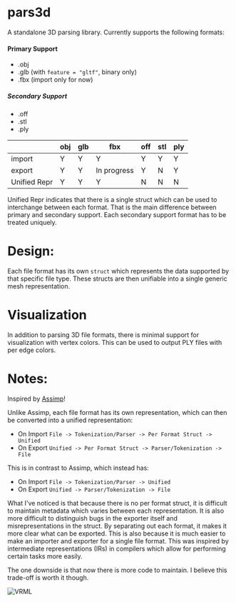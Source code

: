# pars3d

A standalone 3D parsing library.
Currently supports the following formats:


#### Primary Support
- .obj
- .glb (with `feature = "gltf"`, binary only)
- .fbx (import only for now)


##### Secondary Support
- .off
- .stl
- .ply

| |obj|glb|fbx|off|stl|ply|
|-|  -|  -|  -|  -|  -|  -|
|import|Y|Y|Y|Y|Y|Y|
|export|Y|Y|In progress|Y|N|Y|
|Unified Repr|Y|Y|Y|N|N|N|

Unified Repr indicates that there is a single struct which can be used to interchange between
each format. That is the main difference between primary and secondary support. Each secondary
support format has to be treated uniquely.

# Design:

Each file format has its own `struct` which represents the data supported by that specific file
type. These structs are then unifiable into a single generic mesh representation.

# Visualization

In addition to parsing 3D file formats, there is minimal support for visualization with vertex
colors. This can be used to output PLY files with per edge colors.

# Notes:

Inspired by [Assimp](https://github.com/assimp/)!

Unlike Assimp, each file format has its own representation, which can then be converted into a
unified representation:

- On Import `File -> Tokenization/Parser -> Per Format Struct -> Unified`
- On Export `Unified -> Per Format Struct -> Parser/Tokenization -> File`

This is in contrast to Assimp, which instead has:

- On Import `File -> Tokenization/Parser -> Unified`
- On Export `Unified -> Parser/Tokenization -> File`

What I've noticed is that because there is no per format struct, it is difficult to maintain
metadata which varies between each representation. It is also more difficult to distinguish bugs
in the exporter itself and misrepresentations in the struct. By separating out each format, it
makes it more clear what can be exported. This is also because it is much easier to make an
importer and exporter for a single file format. This was inspired by intermediate
representations (IRs) in compilers which allow for performing certain tasks more easily.

The one downside is that now there is more code to maintain. I believe this trade-off is worth it
though.

![VRML](https://web.archive.org/web/20000929035521/http://www.geocities.com:80/SiliconValley/4944/VRML.gif)
